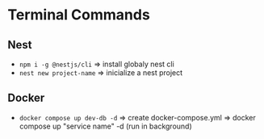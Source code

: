 # Terminal Commands

## Nest
- `npm i -g @nestjs/cli`
    => install globaly nest cli
- `nest new project-name`
    => inicialize a nest project

## Docker
- `docker compose up dev-db -d`
    => create docker-compose.yml
    => docker compose up "service name" -d (run in background)
